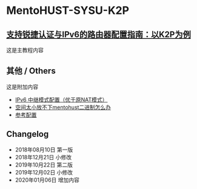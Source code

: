 # MentoHUST-SYSU-K2P
## [支持锐捷认证与IPv6的路由器配置指南：以K2P为例](./K2P_guide.md)
这是主教程内容

## 其他 / Others
这是附加内容
* [IPv6 中继模式配置（优于原NAT模式）](IPv6_Relay.md)
* [空间太小放不下mentohust二进制怎么办](./Compress_bin.md)
* [参考配置](./config)

## Changelog
* 2018年08月10日 第一版
* 2018年12月21日 小修改
* 2019年10月22日 第二版
* 2019年12月02日 小修改
* 2020年01月06日 增加内容
